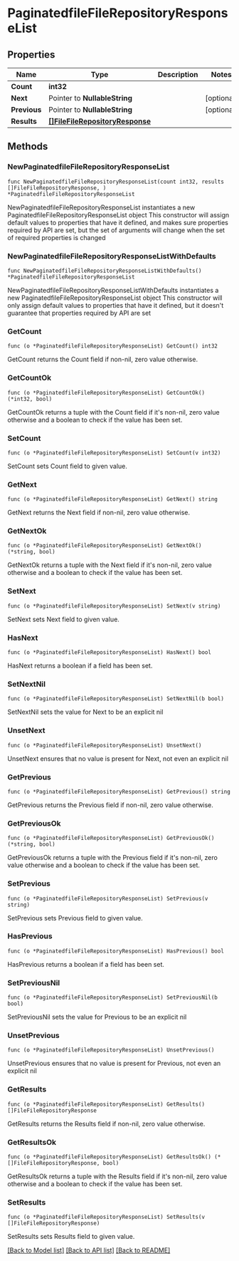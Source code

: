 # PaginatedfileFileRepositoryResponseList

## Properties

Name | Type | Description | Notes
------------ | ------------- | ------------- | -------------
**Count** | **int32** |  | 
**Next** | Pointer to **NullableString** |  | [optional] 
**Previous** | Pointer to **NullableString** |  | [optional] 
**Results** | [**[]FileFileRepositoryResponse**](FileFileRepositoryResponse.md) |  | 

## Methods

### NewPaginatedfileFileRepositoryResponseList

`func NewPaginatedfileFileRepositoryResponseList(count int32, results []FileFileRepositoryResponse, ) *PaginatedfileFileRepositoryResponseList`

NewPaginatedfileFileRepositoryResponseList instantiates a new PaginatedfileFileRepositoryResponseList object
This constructor will assign default values to properties that have it defined,
and makes sure properties required by API are set, but the set of arguments
will change when the set of required properties is changed

### NewPaginatedfileFileRepositoryResponseListWithDefaults

`func NewPaginatedfileFileRepositoryResponseListWithDefaults() *PaginatedfileFileRepositoryResponseList`

NewPaginatedfileFileRepositoryResponseListWithDefaults instantiates a new PaginatedfileFileRepositoryResponseList object
This constructor will only assign default values to properties that have it defined,
but it doesn't guarantee that properties required by API are set

### GetCount

`func (o *PaginatedfileFileRepositoryResponseList) GetCount() int32`

GetCount returns the Count field if non-nil, zero value otherwise.

### GetCountOk

`func (o *PaginatedfileFileRepositoryResponseList) GetCountOk() (*int32, bool)`

GetCountOk returns a tuple with the Count field if it's non-nil, zero value otherwise
and a boolean to check if the value has been set.

### SetCount

`func (o *PaginatedfileFileRepositoryResponseList) SetCount(v int32)`

SetCount sets Count field to given value.


### GetNext

`func (o *PaginatedfileFileRepositoryResponseList) GetNext() string`

GetNext returns the Next field if non-nil, zero value otherwise.

### GetNextOk

`func (o *PaginatedfileFileRepositoryResponseList) GetNextOk() (*string, bool)`

GetNextOk returns a tuple with the Next field if it's non-nil, zero value otherwise
and a boolean to check if the value has been set.

### SetNext

`func (o *PaginatedfileFileRepositoryResponseList) SetNext(v string)`

SetNext sets Next field to given value.

### HasNext

`func (o *PaginatedfileFileRepositoryResponseList) HasNext() bool`

HasNext returns a boolean if a field has been set.

### SetNextNil

`func (o *PaginatedfileFileRepositoryResponseList) SetNextNil(b bool)`

 SetNextNil sets the value for Next to be an explicit nil

### UnsetNext
`func (o *PaginatedfileFileRepositoryResponseList) UnsetNext()`

UnsetNext ensures that no value is present for Next, not even an explicit nil
### GetPrevious

`func (o *PaginatedfileFileRepositoryResponseList) GetPrevious() string`

GetPrevious returns the Previous field if non-nil, zero value otherwise.

### GetPreviousOk

`func (o *PaginatedfileFileRepositoryResponseList) GetPreviousOk() (*string, bool)`

GetPreviousOk returns a tuple with the Previous field if it's non-nil, zero value otherwise
and a boolean to check if the value has been set.

### SetPrevious

`func (o *PaginatedfileFileRepositoryResponseList) SetPrevious(v string)`

SetPrevious sets Previous field to given value.

### HasPrevious

`func (o *PaginatedfileFileRepositoryResponseList) HasPrevious() bool`

HasPrevious returns a boolean if a field has been set.

### SetPreviousNil

`func (o *PaginatedfileFileRepositoryResponseList) SetPreviousNil(b bool)`

 SetPreviousNil sets the value for Previous to be an explicit nil

### UnsetPrevious
`func (o *PaginatedfileFileRepositoryResponseList) UnsetPrevious()`

UnsetPrevious ensures that no value is present for Previous, not even an explicit nil
### GetResults

`func (o *PaginatedfileFileRepositoryResponseList) GetResults() []FileFileRepositoryResponse`

GetResults returns the Results field if non-nil, zero value otherwise.

### GetResultsOk

`func (o *PaginatedfileFileRepositoryResponseList) GetResultsOk() (*[]FileFileRepositoryResponse, bool)`

GetResultsOk returns a tuple with the Results field if it's non-nil, zero value otherwise
and a boolean to check if the value has been set.

### SetResults

`func (o *PaginatedfileFileRepositoryResponseList) SetResults(v []FileFileRepositoryResponse)`

SetResults sets Results field to given value.



[[Back to Model list]](../README.md#documentation-for-models) [[Back to API list]](../README.md#documentation-for-api-endpoints) [[Back to README]](../README.md)


